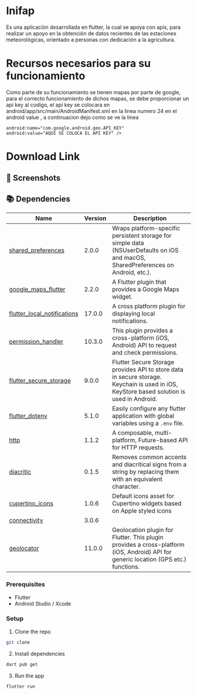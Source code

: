 # Inifap
Es una aplicaciòn desarrollada en flutter, la cual se apoya con apis, para realizar un apoyo en la obtención de datos recientes de las estaciones meteorológicas, orientado a personas con dedicación a la agricultura.

# Recursos necesarios para su funcionamiento
Como parte de su funcionamiento se tienen mapas por parte de google, para el correcto funcionamiento de dichos mapas, se debe proporcionar un api key al codigo, el api key se colocara en android/app/src/main/AndroidManifest.xml en la linea numero 24  en el android value , a continuacion dejo como se ve la linea

```
android:name="com.google.android.geo.API_KEY"
android:value="AQUI SE COLOCA EL API KEY" />
```


# Download Link

## 📸 Screenshots

## 📚 Dependencies

| Name                                                                                  | Version       | Description                                                                                                                                |
| ------------------------------------------------------------------------------------- | ------------- | ------------------------------------------------------------------------------------------------------------------------------------------ |
|[shared_preferences](https://pub.dev/packages/shared_preferences)|2.0.0|Wraps platform-specific persistent storage for simple data (NSUserDefaults on iOS and macOS, SharedPreferences on Android, etc.).|
|[google_maps_flutter](https://pub.dev/packages/google_maps_flutter)|2.2.0|A Flutter plugin that provides a Google Maps widget.|
|[flutter_local_notifications](https://pub.dev/packages/flutter_local_notifications)|17.0.0|A cross platform plugin for displaying local notifications.|
|[permission_handler](https://pub.dev/packages/permission_handler)|10.3.0|This plugin provides a cross-platform (iOS, Android) API to request and check permissions.|
|[flutter_secure_storage](https://pub.dev/packages/flutter_secure_storage)|9.0.0|Flutter Secure Storage provides API to store data in secure storage. Keychain is used in iOS, KeyStore based solution is used in Android.|
|[flutter_dotenv](https://pub.dev/packages/flutter_dotenv)|5.1.0|Easily configure any flutter application with global variables using a `.env` file.|Easily configure any flutter application with global variables using a `.env` file.|
|[http](https://pub.dev/packages/http)|1.1.2|A composable, multi-platform, Future-based API for HTTP requests.|
|[diacritic](https://pub.dev/packages/diacritic)|0.1.5|Removes common accents and diacritical signs from a string by replacing them with an equivalent character.|
|[cupertino_icons](https://pub.dev/packages/cupertino_icons)|1.0.6|Default icons asset for Cupertino widgets based on Apple styled icons|
|[connectivity](https://pub.dev/documentation/connectivity/latest/)|3.0.6||
|[geolocator](https://pub.dev/packages/geolocator)|11.0.0|Geolocation plugin for Flutter. This plugin provides a cross-platform (iOS, Android) API for generic location (GPS etc.) functions.|


### Prerequisites

-   Flutter
-   Android Studio / Xcode

### Setup

1. Clone the repo

```sh
git clone
```

2. Install dependencies

```sh
dart pub get
```

3. Run the app

```sh
flutter run
```
